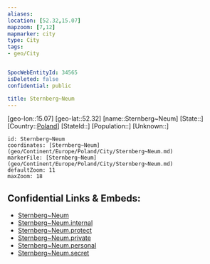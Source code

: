 ```yaml
---
aliases: 
location: [52.32,15.07]
mapzoom: [7,12] 
mapmarker: city 
type: City
tags:
- geo/City


SpocWebEntityId: 34565
isDeleted: false
confidential: public

title: Sternberg~Neum
---
```

[geo-lon::15.07]
[geo-lat::52.32]
[name::Sternberg~Neum]
[State::]
[Country::[Poland](geo/Continent/Europe/Poland.md)]
[StateId::]
[Population::]
[Unknown::]


```leaflet
id: Sternberg~Neum
coordinates: [Sternberg~Neum](geo/Continent/Europe/Poland/City/Sternberg~Neum.md)
markerFile: [Sternberg~Neum](geo/Continent/Europe/Poland/City/Sternberg~Neum.md)
defaultZoom: 11 
maxZoom: 18
```


## Confidential Links & Embeds: 
- [Sternberg~Neum](../../../../../../_public/geo/Continent/Europe/Poland/City/Sternberg~Neum.md) 
- [Sternberg~Neum.internal](../../../../../../_internal/geo/Continent/Europe/Poland/City/Sternberg~Neum.internal.md) 
- [Sternberg~Neum.protect](../../../../../../_protect/geo/Continent/Europe/Poland/City/Sternberg~Neum.protect.md) 
- [Sternberg~Neum.private](../../../../../../_private/geo/Continent/Europe/Poland/City/Sternberg~Neum.private.md) 
- [Sternberg~Neum.personal](../../../../../../_personal/geo/Continent/Europe/Poland/City/Sternberg~Neum.personal.md) 
- [Sternberg~Neum.secret](../../../../../../_secret/geo/Continent/Europe/Poland/City/Sternberg~Neum.secret.md) 
